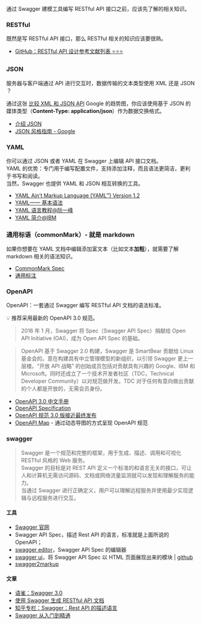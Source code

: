 通过 Swagger 建模工具编写 RESTful API 接口之前，应该先了解的相关知识。


### RESTful

既然是写 RESTful API 接口，那么 RESTful 相关的知识应该要很熟。

- [GitHub：RESTful API 设计参考文献列表 ⭐️⭐️⭐️](https://github.com/aisuhua/restful-api-design-references)


### JSON

服务器与客户端通过 API 进行交互时，数据传输的文本类型使用 XML 还是 JSON ？

通过这张 [比较 XML 和 JSON API](https://trends.google.com/trends/explore?date=all&q=xml%20api,json%20api) Google 的趋势图，你应该使用基于 JSON 的媒体类型（**Content-Type: application/json**）作为数据交换格式。

- [介绍 JSON](http://www.json.org/json-zh.html)
- [JSON 风格指南 - Google](https://github.com/darcyliu/google-styleguide/blob/master/JSONStyleGuide.md)


### YAML

你可以通过 JSON 或者 YAML 在 Swagger 上编辑 API 接口文档。\
YAML 的优势：专门用于编写配置文件，支持添加注释，而且语法更简洁，更利于书写和阅读。\
当然，Swagger 也提供 YAML 和 JSON 相互转换的工具。

- [YAML Ain’t Markup Language (YAML™) Version 1.2](https://yaml.org/spec/1.2/spec.html)
- [YAML—— 基本语法](https://blog.csdn.net/weweeeeeeee/article/details/86622743)
- [YAML 语言教程@阮一峰](http://www.ruanyifeng.com/blog/2016/07/yaml.html)
- [YAML 简介@IBM](https://www.ibm.com/developerworks/cn/xml/x-cn-yamlintro/index.html)


### 通用标语（commonMark）- 就是 markdown

如果你想要在 YAML 文档中编辑添加富文本（比如文本**加粗**），就需要了解 markdown 相关的语法知识。

- [CommonMark Spec](https://spec.commonmark.org/0.29/)
- [通用标注](http://www.commonmark.cn/w/)


### OpenAPI

OpenAPI：一套通过 Swagger 编写 RESTful API 文档的语法标准。

💡 推荐采用最新的 OpenAPI 3.0 规范。

> 2016 年 1 月，Swagger 将 Spec（Swagger API Spec）捐献给 Open API Initiative (OAI)，成为 Open API Spec 的基础。

> OpenAPI 基于 Swagger 2.0 构建，Swagger 是 SmartBear 贡献给 Linux 基金会的。意在构建具有中立管理模型的新组织，以引领 Swagger 更上一层楼。“开放 API 战略” 的创始成员包括对贡献具有兴趣的 Google、IBM 和 Microsoft。同时还成立了一个技术开发者社区（TDC，Technical Developer Community）以对规范做开发。TDC 对于任何有意向做出贡献的个人都是开放的，无需会员身份。

- [OpenAPI 3.0 中文手册](https://fishead.gitbooks.io/openapi-specification-zhcn-translation/content/versions/3.0.0.zhCN.html#revisionHistory)
- [OpenAPI Specification](https://github.com/OAI/OpenAPI-Specification/blob/master/versions/3.0.1.md#oasObject)
- [OpenAPI 规范 3.0 版接近最终发布
](https://www.oschina.net/news/81692/openapi-3-come-soon)
- [OpenAPI Map](https://openapi-map.apihandyman.io/) - 通过动态导图的方式呈现 OpenAPI 规范


### swagger

> Swagger 是一个规范和完整的框架，用于生成、描述、调用和可视化 RESTful 风格的 Web 服务。      
> Swagger 的目标是对 REST API 定义一个标准的和语言无关的接口，可让人和计算机无需访问源码、文档或网络流量监测就可以发现和理解服务的能力。   
> 当通过 Swagger 进行正确定义，用户可以理解远程服务并使用最少实现逻辑与远程服务进行交互。

#### 工具

- [Swagger 官网](https://swagger.io/)
- Swagger API Spec，描述 Rest API 的语言，标准就是上面所说的 OpenAPI；
- [swagger editor](https://editor.swagger.io/)，Swagger API Spec 的编辑器
- [swagger ui](http://petstore.swagger.io/)，将 Swagger API Spec 以 HTML 页面展现出来的模块 | [github](https://github.com/swagger-api/swagger-ui)
- [swagger2markup](https://github.com/Swagger2Markup/swagger2markup)


#### 文章

- [语雀：Swagger 3.0](https://www.yuque.com/alipay2088002421051737/dvn38k/ofpgqg)
- [使用 Swagger 生成 RESTful API 文档](https://www.xncoding.com/2017/06/09/web/swagger.html)
- [知乎专栏：Swagger：Rest API 的描述语言](https://zhuanlan.zhihu.com/p/21353795)
- [Swagger 从入门到精通](https://legacy.gitbook.com/book/huangwenchao/swagger/details)

